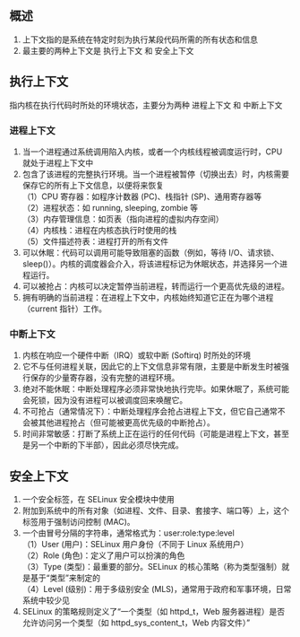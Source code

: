 ## 概述
1. 上下文指的是系统在特定时刻为执行某段代码所需的所有状态和信息
2. 最主要的两种上下文是 执行上下文 和 安全上下文
## 执行上下文
指内核在执行代码时所处的环境状态，主要分为两种 进程上下文 和 中断上下文
### 进程上下文
1. 当一个进程通过系统调用陷入内核，或者一个内核线程被调度运行时，CPU 就处于进程上下文中
2. 包含了该进程的完整执行环境。当一个进程被暂停（切换出去）时，内核需要保存它的所有上下文信息，以便将来恢复\
（1）CPU 寄存器：如程序计数器 (PC)、栈指针 (SP)、通用寄存器等\
（2）进程状态：如 running, sleeping, zombie 等\
（3）内存管理信息：如页表（指向进程的虚拟内存空间）\
（4）内核栈：进程在内核态执行时使用的栈\
（5）文件描述符表：进程打开的所有文件
3. 可以休眠：代码可以调用可能导致阻塞的函数（例如，等待 I/O、请求锁、sleep()）。内核的调度器会介入，将该进程标记为休眠状态，并选择另一个进程运行。
4. 可以被抢占：内核可以决定暂停当前进程，转而运行一个更高优先级的进程。
5. 拥有明确的当前进程：在进程上下文中，内核始终知道它正在为哪个进程（current 指针）工作。
### 中断上下文
1. 内核在响应一个硬件中断（IRQ）或软中断 (Softirq) 时所处的环境
2. 它不与任何进程关联，因此它的上下文信息非常有限，主要是中断发生时被强行保存的少量寄存器，没有完整的进程环境。
3. 绝对不能休眠：中断处理程序必须非常快地执行完毕。如果休眠了，系统可能会死锁，因为没有进程可以被调度回来唤醒它。
4. 不可抢占（通常情况下）：中断处理程序会抢占进程上下文，但它自己通常不会被其他进程抢占（但可能被更高优先级的中断抢占）。
5. 时间非常敏感：打断了系统上正在运行的任何代码（可能是进程上下文，甚至是另一个中断的下半部），因此必须尽快完成。
## 安全上下文
1. 一个安全标签，在 SELinux 安全模块中使用
2. 附加到系统中的所有对象（如进程、文件、目录、套接字、端口等）上，这个标签用于强制访问控制 (MAC)。
3. 一个由冒号分隔的字符串，通常格式为：user:role:type:level\
（1）User (用户)：SELinux 用户身份（不同于 Linux 系统用户）\
（2）Role (角色)：定义了用户可以扮演的角色\
（3）Type (类型)：最重要的部分。SELinux 的核心策略（称为类型强制）就是基于“类型”来制定的\
（4）Level (级别)：用于多级别安全 (MLS)，通常用于政府和军事环境，日常系统中较少见
4. SELinux 的策略规则定义了“一个类型（如 httpd_t，Web 服务器进程）是否允许访问另一个类型（如 httpd_sys_content_t，Web 内容文件）”